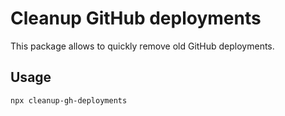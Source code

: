 # Cleanup GitHub deployments
This package allows to quickly remove old GitHub deployments.

## Usage
```
npx cleanup-gh-deployments
```
